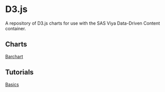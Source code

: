 # D3.js

A repository of D3.js charts for use with the SAS Viya Data-Driven Content container.

## Charts 

[Barchart](charts/barchart.html)

## Tutorials

[Basics](tutorials/basics/basics.md)

